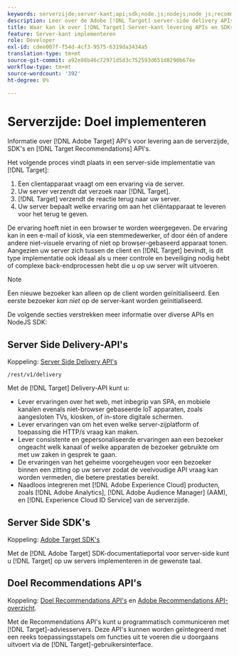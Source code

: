 ```yaml
---
keywords: serverzijde;server-kant;api;sdk;node.js;nodejs;node js;recommendations api;api:apis
description: Leer over de Adobe [!DNL Target] server-side delivery APIs, SDKs, and [!DNL Target] Recommendations APIs.
title: Waar kan ik over [!DNL Target] Server-kant levering APIs en SDKs leren?
feature: Server-kant implementeren
role: Developer
exl-id: cdee007f-f54d-4cf3-9575-6319da3434a5
translation-type: tm+mt
source-git-commit: a92e88b46c72971d5d3c752593d651d8290b674e
workflow-type: tm+mt
source-wordcount: '392'
ht-degree: 0%

---
```


# Serverzijde: Doel implementeren

Informatie over [!DNL Adobe Target] API&#39;s voor levering aan de serverzijde, SDK&#39;s en [!DNL Target Recommendations] API&#39;s.

Het volgende proces vindt plaats in een server-side implementatie van [!DNL Target]:

1. Een clientapparaat vraagt om een ervaring via de server.
1. Uw server verzendt dat verzoek naar [!DNL Target].
1. [!DNL Target] verzendt de reactie terug naar uw server.
1. Uw server bepaalt welke ervaring om aan het cliëntapparaat te leveren voor het terug te geven.

De ervaring hoeft niet in een browser te worden weergegeven. De ervaring kan in een e-mail of kiosk, via een stemmedewerker, of door één of andere andere niet-visuele ervaring of niet op browser-gebaseerd apparaat tonen. Aangezien uw server zich tussen de client en [!DNL Target] bevindt, is dit type implementatie ook ideaal als u meer controle en beveiliging nodig hebt of complexe back-endprocessen hebt die u op uw server wilt uitvoeren.

>[!NOTE]
>
>Een nieuwe bezoeker kan alleen op de client worden geïnitialiseerd. Een eerste bezoeker *kan niet* op de server-kant worden geïnitialiseerd.

De volgende secties verstrekken meer informatie over diverse APIs en NodeJS SDK:

## Server Side Delivery-API&#39;s

Koppeling: [Server Side Delivery API&#39;s](https://developers.adobetarget.com/api/delivery-api/)

`/rest/v1/delivery`

Met de [!DNL Target] Delivery-API kunt u:

* Lever ervaringen over het web, met inbegrip van SPA, en mobiele kanalen evenals niet-browser gebaseerde IoT apparaten, zoals aangesloten TVs, kiosken, of in-store digitale schermen.
* Lever ervaringen van om het even welke server-zijplatform of toepassing die HTTP/s vraag kan maken.
* Lever consistente en gepersonaliseerde ervaringen aan een bezoeker ongeacht welk kanaal of welke apparaten de bezoeker gebruikte om met uw zaken in gesprek te gaan.
* De ervaringen van het geheime voorgeheugen voor een bezoeker binnen een zitting op uw server zodat de veelvoudige API vraag kan worden vermeden, die betere prestaties bereikt.
* Naadloos integreren met [!DNL Adobe Experience Cloud] producten, zoals [!DNL Adobe Analytics], [!DNL Adobe Audience Manager] (AAM), en [!DNL Experience Cloud ID Service] van de serverzijde.

## Server Side SDK&#39;s

Koppeling: [Adobe Target SDK&#39;s](https://adobetarget-sdks.gitbook.io/docs/)

Met de [!DNL Adobe Target] SDK-documentatieportal voor server-side kunt u [!DNL Target] op uw servers implementeren in de gewenste taal.

## Doel Recommendations API&#39;s

Koppeling: [Doel Recommendations API&#39;s](https://developers.adobetarget.com/api/recommendations) en [Adobe Recommendations API-overzicht](https://experienceleague.adobe.com/docs/target-learn/recommendations-api-tutorial/recs-api-overview.html).

Met de Recommendations API&#39;s kunt u programmatisch communiceren met [!DNL Target]-adviesservers. Deze API&#39;s kunnen worden geïntegreerd met een reeks toepassingsstapels om functies uit te voeren die u doorgaans uitvoert via de [!DNL Target]-gebruikersinterface.
